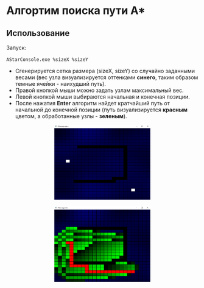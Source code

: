 # Алгортим поиска пути A*

## Использование

Запуск:

```
AStarConsole.exe %sizeX %sizeY
```

- Сгенерируется сетка размера (sizeX, sizeY) со случайно заданными весами (вес узла визуализируется оттенками **синего**, таким образом темные ячейки - наихудший путь). 
- Правой кнопкой мыши можно задать узлам максимальный вес.
- Левой кнопкой мыши выбираются начальная и конечная позиции.
- После нажатия **Enter** алгоритм найдет кратчайший путь от начальной до конечной позиции (путь визуализируется **красным** цветом, а обработанные узлы - **зеленым**).

<p align="center"><img src="https://github.com/erikrause/AStar/blob/main/examples/grid.png" width="50%"></p>
<p align="center"><img src="https://github.com/erikrause/AStar/blob/main/examples/path.png" width="50%" align="center"></p>
